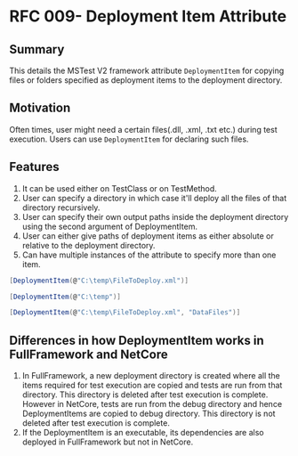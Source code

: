 # RFC 009- Deployment Item Attribute

## Summary
This details the MSTest V2 framework attribute `DeploymentItem` for copying files or folders specified as deployment items to the deployment directory.

## Motivation
Often times, user might need a certain files(.dll, .xml, .txt etc.) during test execution. Users can use `DeploymentItem` for declaring such files.

## Features
1. It can be used either on TestClass or on TestMethod.
2. User can specify a directory in which case it'll deploy all the files of that directory recursively.
3. User can specify their own output paths inside the deployment directory using the second argument of DeploymentItem.
4. User can either give paths of deployment items as either absolute or relative to the deployment directory.
5. Can have multiple instances of the attribute to specify more than one item.

```csharp
[DeploymentItem(@"C:\temp\FileToDeploy.xml")]

[DeploymentItem(@"C:\temp")]

[DeploymentItem(@"C:\temp\FileToDeploy.xml", "DataFiles")]
```

## Differences in how DeploymentItem works in FullFramework and NetCore
1. In FullFramework, a new deployment directory is created where all the items required for test execution are copied and tests are run from that directory. This directory is deleted after test execution is complete. However in NetCore, tests are run from the debug directory and hence DeploymentItems are copied to debug directory. This directory is not deleted after test execution is complete.
2. If the DeploymentItem is an executable, its dependencies are also deployed in FullFramework but not in NetCore.
